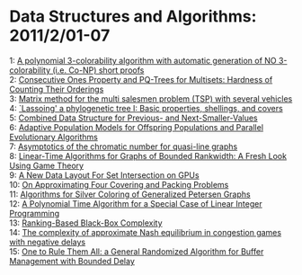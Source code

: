 # Data Structures and Algorithms: 2011/2/01-07  
1: [A polynomial 3-colorability algorithm with automatic generation of NO  3-colorability (i.e. Co-NP) short proofs](https://doi.org/10.48550/arXiv.1101.6038)  
2: [Consecutive Ones Property and PQ-Trees for Multisets: Hardness of  Counting Their Orderings](https://doi.org/10.48550/arXiv.1102.0041)  
3: [Matrix method for the multi salesmen problem (TSP) with several vehicles](https://doi.org/10.48550/arXiv.1102.0471)  
4: [`Lassoing' a phylogenetic tree I: Basic properties, shellings, and  covers](https://doi.org/10.48550/arXiv.1102.0309)  
5: [Combined Data Structure for Previous- and Next-Smaller-Values](https://doi.org/10.48550/arXiv.1102.0395)  
6: [Adaptive Population Models for Offspring Populations and Parallel  Evolutionary Algorithms](https://doi.org/10.48550/arXiv.1102.0588)  
7: [Asymptotics of the chromatic number for quasi-line graphs](https://doi.org/10.48550/arXiv.1102.0805)  
8: [Linear-Time Algorithms for Graphs of Bounded Rankwidth: A Fresh Look  Using Game Theory](https://doi.org/10.48550/arXiv.1102.0908)  
9: [A New Data Layout For Set Intersection on GPUs](https://doi.org/10.48550/arXiv.1102.1003)  
10: [On Approximating Four Covering and Packing Problems](https://doi.org/10.48550/arXiv.1102.1006)  
11: [Algorithms for Silver Coloring of Generalized Petersen Graphs](https://doi.org/10.48550/arXiv.1102.1123)  
12: [A Polynomial Time Algorithm for a Special Case of Linear Integer  Programming](https://doi.org/10.48550/arXiv.1102.1124)  
13: [Ranking-Based Black-Box Complexity](https://doi.org/10.48550/arXiv.1102.1140)  
14: [The complexity of approximate Nash equilibrium in congestion games with  negative delays](https://doi.org/10.48550/arXiv.1102.1161)  
15: [One to Rule Them All: a General Randomized Algorithm for Buffer  Management with Bounded Delay](https://doi.org/10.48550/arXiv.1102.1273)  